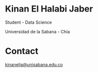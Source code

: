 # Kinan El Halabi Jaber

Student - Data Science

Universidad de la Sabana - Chía

# Contact
kinanelja@unisabana.edu.co

